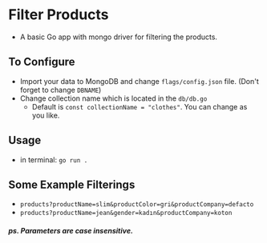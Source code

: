 # Filter Products
- A basic Go app with mongo driver for filtering the products.

## To Configure
- Import your data to MongoDB and change `flags/config.json` file. (Don't forget to change `DBNAME`)
- Change collection name which is located in the `db/db.go`
  - Default is `const collectionName = "clothes"`. You can change as you like.

## Usage
- in terminal: `go run .`

## Some Example Filterings
- `products?productName=slim&productColor=gri&productCompany=defacto`
- `products?productName=jean&gender=kadın&productCompany=koton`

##### ps. Parameters are case insensitive.